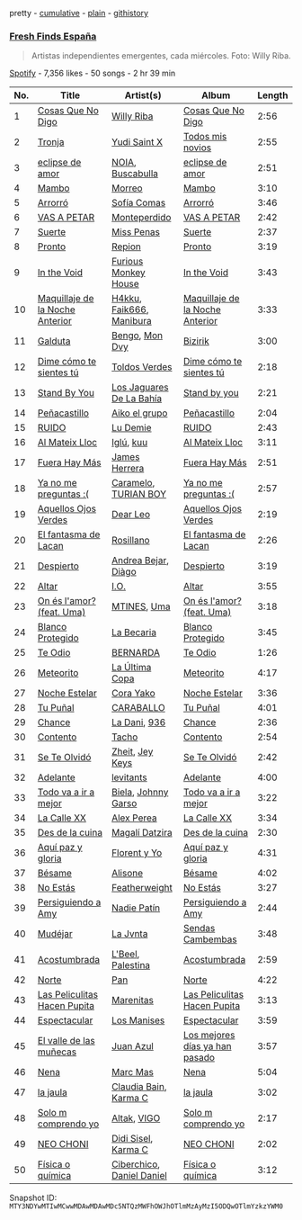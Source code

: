 pretty - [cumulative](/playlists/cumulative/37i9dQZF1DWVhn3qoy98w6.md) - [plain](/playlists/plain/37i9dQZF1DWVhn3qoy98w6) - [githistory](https://github.githistory.xyz/mackorone/spotify-playlist-archive/blob/main/playlists/plain/37i9dQZF1DWVhn3qoy98w6)

### [Fresh Finds España](https://open.spotify.com/playlist/37i9dQZF1DWVhn3qoy98w6)

> Artistas independientes emergentes, cada miércoles\. Foto: Willy Riba.

[Spotify](https://open.spotify.com/user/spotify) - 7,356 likes - 50 songs - 2 hr 39 min

| No. | Title | Artist(s) | Album | Length |
|---|---|---|---|---|
| 1 | [Cosas Que No Digo](https://open.spotify.com/track/3AsGBWMifVUz37NtDN6DnH) | [Willy Riba](https://open.spotify.com/artist/1MDcNFrfMoIlCUXNvOWAiT) | [Cosas Que No Digo](https://open.spotify.com/album/0ltcqxz1WegmgPqY7ZOeFn) | 2:56 |
| 2 | [Tronja](https://open.spotify.com/track/2LnPzWys8WHIuwwv7lZaKr) | [Yudi Saint X](https://open.spotify.com/artist/3FCIqYlVFXQF3FQ2dY4ap9) | [Todos mis novios](https://open.spotify.com/album/1MIM5fuUPCk9K4UE4SYBw5) | 2:55 |
| 3 | [eclipse de amor](https://open.spotify.com/track/6oU12RE1G6CxW8tHkYLiRl) | [NOIA](https://open.spotify.com/artist/7ME5Ue2P7g1BP11FRWr7LA), [Buscabulla](https://open.spotify.com/artist/0MoaBi6dSquXp6rrlqlF8R) | [eclipse de amor](https://open.spotify.com/album/1B0fg4RJtE53arBhogyE2B) | 2:51 |
| 4 | [Mambo](https://open.spotify.com/track/142K8wG0SPw36Ka2sqojCv) | [Morreo](https://open.spotify.com/artist/3Xp3bobA8pIQerBzo8jW8d) | [Mambo](https://open.spotify.com/album/4uYWlPEOjaslNWJn46JACM) | 3:10 |
| 5 | [Arrorró](https://open.spotify.com/track/5P86td72BHGAv3OEBMOZDF) | [Sofía Comas](https://open.spotify.com/artist/4W8QcZ9XWkdnFcMFVwL6Rb) | [Arrorró](https://open.spotify.com/album/4nz4bikIR6icB6uBjHO8dS) | 3:46 |
| 6 | [VAS A PETAR](https://open.spotify.com/track/755QPBbojnCDQR1c8OJJgd) | [Monteperdido](https://open.spotify.com/artist/3GxxpOZw5vZ4Z5Wxesav1y) | [VAS A PETAR](https://open.spotify.com/album/1eYgKsgcg1ogaL5sP5ZaSJ) | 2:42 |
| 7 | [Suerte](https://open.spotify.com/track/7jClzz624VljSRY73kxnLL) | [Miss Penas](https://open.spotify.com/artist/0qer4wP63SX8Xqbsb5hAto) | [Suerte](https://open.spotify.com/album/23tm8AF7Hl8Rhs6BX2hna0) | 2:37 |
| 8 | [Pronto](https://open.spotify.com/track/036ALWFM6JnbGJ7buxZ2xE) | [Repion](https://open.spotify.com/artist/15o4xwiKZWJ6jOFp9LeP24) | [Pronto](https://open.spotify.com/album/6EfoITktkpVnCNs8VjxLNl) | 3:19 |
| 9 | [In the Void](https://open.spotify.com/track/6xb1Ci1MwDvADgw1iqHqqJ) | [Furious Monkey House](https://open.spotify.com/artist/4u8LHuDsbX6iiVdAgG2Kq9) | [In the Void](https://open.spotify.com/album/7iQAuJ1mJMlR6FgdP38sLq) | 3:43 |
| 10 | [Maquillaje de la Noche Anterior](https://open.spotify.com/track/6CGh1txhbyAJJx63ap9q8J) | [H4kku](https://open.spotify.com/artist/2yIUmgwco88HlNwfczF5cd), [Faik666](https://open.spotify.com/artist/1BcWiXLupC48usJmldMzZU), [Manibura](https://open.spotify.com/artist/4aDvtCbo80dg7MgYg24xu9) | [Maquillaje de la Noche Anterior](https://open.spotify.com/album/44AymxiFgndmypDCZfykc5) | 3:33 |
| 11 | [Galduta](https://open.spotify.com/track/19mQ5OGCU7vPDefmf9UYFY) | [Bengo](https://open.spotify.com/artist/6dNHiPEIu6X3UrneNMX4EK), [Mon Dvy](https://open.spotify.com/artist/7MoX5e6PR4dvaoCXKXgZQ6) | [Bizirik](https://open.spotify.com/album/49jFff7BGP3zFDE8zbbc6W) | 3:00 |
| 12 | [Dime cómo te sientes tú](https://open.spotify.com/track/7K2w3nXOnAD5rm3Zay7jsR) | [Toldos Verdes](https://open.spotify.com/artist/0E2ZnsJ8v4h5x9y7aB8RLw) | [Dime cómo te sientes tú](https://open.spotify.com/album/7F5SvY260jPmZpGy63ScJX) | 2:18 |
| 13 | [Stand By You](https://open.spotify.com/track/65QzJu6XlEpc3kQCXPuMxa) | [Los Jaguares De La Bahía](https://open.spotify.com/artist/1O6og7B4901T9pfhlRz1a5) | [Stand by you](https://open.spotify.com/album/3BIQYIdnfGrIoBQqYJ6HGJ) | 2:21 |
| 14 | [Peñacastillo](https://open.spotify.com/track/4tmpzgQLJhMXhmYLXDVFje) | [Aiko el grupo](https://open.spotify.com/artist/0mk9dVJMJF4fanFzeZo6K1) | [Peñacastillo](https://open.spotify.com/album/6BMjdPvhc4zoCOi1HicRlo) | 2:04 |
| 15 | [RUIDO](https://open.spotify.com/track/1JmDikHj98o7wXeGJN8Oi3) | [Lu Demie](https://open.spotify.com/artist/0UngCHHTGXq1hWlQCuqDmb) | [RUIDO](https://open.spotify.com/album/7l5mlZbuTBN5UWz8HAEAaN) | 2:43 |
| 16 | [Al Mateix Lloc](https://open.spotify.com/track/5SDKlePLbKowakcFgrIRPo) | [Iglú](https://open.spotify.com/artist/4Wfi7bsHCX2jfKgYvwl4gO), [kuu](https://open.spotify.com/artist/77cBad8DNTobzNpER2rQfX) | [Al Mateix Lloc](https://open.spotify.com/album/7wvhA6rrFwNgzAPRLGTMZg) | 3:11 |
| 17 | [Fuera Hay Más](https://open.spotify.com/track/2o5Untci2vhVzO48be8coe) | [James Herrera](https://open.spotify.com/artist/4eQFCzwxKC2wBXVrGlb2O4) | [Fuera Hay Más](https://open.spotify.com/album/6dYv0tYUBZPblQOVOTds5X) | 2:51 |
| 18 | [Ya no me preguntas :\(](https://open.spotify.com/track/0nRyd1sdfzclOuAlrqoq13) | [Caramelo](https://open.spotify.com/artist/4PbO9BMuW73V94vFBPuXW4), [TURIAN BOY](https://open.spotify.com/artist/1eSwgui2FpnjUczhPdCuvb) | [Ya no me preguntas :\(](https://open.spotify.com/album/7nfAPWow6AADqQAEUFHbUx) | 2:57 |
| 19 | [Aquellos Ojos Verdes](https://open.spotify.com/track/5ruPAQOzI23RffAKTZcgdj) | [Dear Leo](https://open.spotify.com/artist/3lfVH6hkFMxtzwUXdlyb60) | [Aquellos Ojos Verdes](https://open.spotify.com/album/6QpJm0EVKgkhumERAYnZq6) | 2:19 |
| 20 | [El fantasma de Lacan](https://open.spotify.com/track/49j6rCUV91ZYzJIU0a63WE) | [Rosillano](https://open.spotify.com/artist/6TkyvtlN0ZfU8SsvKqdoE9) | [El fantasma de Lacan](https://open.spotify.com/album/2XoPzqUN74BMTBJ3Xaz8Vb) | 2:26 |
| 21 | [Despierto](https://open.spotify.com/track/03wwC5vZMG8WtCjXwpjClK) | [Andrea Bejar](https://open.spotify.com/artist/5l3g6Xp8KQE4prw9hk6rQ8), [Diàgo](https://open.spotify.com/artist/7c4D4GARDnPEe1arEIKp0s) | [Despierto](https://open.spotify.com/album/3KhASegtqWv7krbI95cGU3) | 3:19 |
| 22 | [Altar](https://open.spotify.com/track/3WyJCG5TITCX9XlgIkD3oj) | [I.O.](https://open.spotify.com/artist/0W7i4dR3G2zB88NtkMkVgf) | [Altar](https://open.spotify.com/album/6gxBp3aafZ9LzXD1M2Remx) | 3:55 |
| 23 | [On és l'amor? \(feat\. Uma\)](https://open.spotify.com/track/6hbKcsgpG2X2gEL8JjMKeL) | [MTINES](https://open.spotify.com/artist/76lAr4DMu57YZufBZpdEP4), [Uma](https://open.spotify.com/artist/0RZewmdiKrFtejSJ3jfmGs) | [On és l'amor? \(feat\. Uma\)](https://open.spotify.com/album/0YpSrk1L3FYgBjHi3vTRKz) | 3:18 |
| 24 | [Blanco Protegido](https://open.spotify.com/track/7uKhqjk48KxBssrBoNPdtP) | [La Becaria](https://open.spotify.com/artist/41izfWLUUrKOeu7MSGSHxS) | [Blanco Protegido](https://open.spotify.com/album/5Fjke4uUVyd3mjppJDRJje) | 3:45 |
| 25 | [Te Odio](https://open.spotify.com/track/5x1JcXWynYCWR729Ca7Pyh) | [BERNARDA](https://open.spotify.com/artist/4AMFwj85joZJusmm6uK6AW) | [Te Odio](https://open.spotify.com/album/0Qk5XBMc32QTHAeUPylDKt) | 1:26 |
| 26 | [Meteorito](https://open.spotify.com/track/1dNDxCDGhRssMduNcSY1hH) | [La Última Copa](https://open.spotify.com/artist/6mwcPPLjITp5LcqmeFZaL7) | [Meteorito](https://open.spotify.com/album/2PNraHBzz4SXM9dMX1j5G0) | 4:17 |
| 27 | [Noche Estelar](https://open.spotify.com/track/5jj4mN9MQcGnpgCj1bootx) | [Cora Yako](https://open.spotify.com/artist/09un4iSHi0vAwjGBwvWiDm) | [Noche Estelar](https://open.spotify.com/album/0CDcUKQydmwaQ0zHdXwMo5) | 3:36 |
| 28 | [Tu Puñal](https://open.spotify.com/track/2royi8vLf3gGO4yAJjQ1PR) | [CARABALLO](https://open.spotify.com/artist/3cL2rJBbEiiz8zIxzdQ2mr) | [Tu Puñal](https://open.spotify.com/album/7Ik2ZH3dz4sNlCjQxQFQeS) | 4:01 |
| 29 | [Chance](https://open.spotify.com/track/0RWDc1NiftnjIMGtvgzPwq) | [La Dani](https://open.spotify.com/artist/3TJq3RpStgVuYfSyZ1jQJS), [936](https://open.spotify.com/artist/4zbUEP4kM8M21YqMtWbP0v) | [Chance](https://open.spotify.com/album/6rQV5kJBeJd7SP9sqxOL6V) | 2:36 |
| 30 | [Contento](https://open.spotify.com/track/46kBQV8eoh0pbVvYE4W4XZ) | [Tacho](https://open.spotify.com/artist/0iym7MctBjSQcYJH4kDKRp) | [Contento](https://open.spotify.com/album/7oQwIb1jy54ndL6TQBd99b) | 2:54 |
| 31 | [Se Te Olvidó](https://open.spotify.com/track/0PsJH4YYZZUZjjhDsfn6jh) | [Zheit](https://open.spotify.com/artist/2wa9XNQ6RvXwD2WBKpLFsz), [Jey Keys](https://open.spotify.com/artist/1munpoe9Fvb0TcorDCXN8D) | [Se Te Olvidó](https://open.spotify.com/album/51qrnZnaQbTmeubAO2Fkbb) | 2:42 |
| 32 | [Adelante](https://open.spotify.com/track/5NvqDMHAL38UTfNQFizEWm) | [levitants](https://open.spotify.com/artist/5Ed1kJRHN0Uj0BhGbRNutV) | [Adelante](https://open.spotify.com/album/4TGfWV8k3nPN3DFbjNplCJ) | 4:00 |
| 33 | [Todo va a ir a mejor](https://open.spotify.com/track/0eLYSxBkS0P6m3vF6wMQFT) | [Biela](https://open.spotify.com/artist/3V4eTmIv1fY1zTRSOFOjEH), [Johnny Garso](https://open.spotify.com/artist/6zvsUJE9zNUpP3mV3tQsCg) | [Todo va a ir a mejor](https://open.spotify.com/album/1jvt4EcdNM37huxPXJ2Gkm) | 3:22 |
| 34 | [La Calle XX](https://open.spotify.com/track/7Dk3pBS0mnDeUMyJOFHsfr) | [Alex Perea](https://open.spotify.com/artist/3kzqudsmN33sSYb2lu8I1D) | [La Calle XX](https://open.spotify.com/album/4GchyoSycTqsisTYwDD2AO) | 3:34 |
| 35 | [Des de la cuina](https://open.spotify.com/track/3KNTu3VGHdjFNwshyadXeP) | [Magalí Datzira](https://open.spotify.com/artist/4Wwktb7LI1OtXAWRO6Hln4) | [Des de la cuina](https://open.spotify.com/album/2Gy6lJRZ1YGpiHksZ2o3zZ) | 2:30 |
| 36 | [Aquí paz y gloria](https://open.spotify.com/track/2mqcnexiNK1Di7EKeihEmu) | [Florent y Yo](https://open.spotify.com/artist/2iYfFA4WAdUuvHXGY61aE4) | [Aquí paz y gloria](https://open.spotify.com/album/5STDpdZPZI4Db5rrmGUX8Q) | 4:31 |
| 37 | [Bésame](https://open.spotify.com/track/7uztezt6a1MlMLLuIR3NCX) | [Alisone](https://open.spotify.com/artist/4jREeAP6ogIlfy7c2ME4Y5) | [Bésame](https://open.spotify.com/album/647INHj6XfwrPw9Jqb8Jls) | 4:02 |
| 38 | [No Estás](https://open.spotify.com/track/3MQo0VDOb9DsEUTJJrFasR) | [Featherweight](https://open.spotify.com/artist/6rIDB6GEFuVB4BLw1ejL9R) | [No Estás](https://open.spotify.com/album/0ury8Qt1XWRSzHGDwtXZF1) | 3:27 |
| 39 | [Persiguiendo a Amy](https://open.spotify.com/track/7LExRwf3auIUn0aG6eHwwZ) | [Nadie Patín](https://open.spotify.com/artist/1EVcueF5J7XTuYH0nTGJsB) | [Persiguiendo a Amy](https://open.spotify.com/album/4LHwcbNcowiulSVWc1HmK2) | 2:44 |
| 40 | [Mudéjar](https://open.spotify.com/track/583Gsvrk67hGIxLr15Z8wL) | [La Jvnta](https://open.spotify.com/artist/1wHptSDgqHuIBNzx5YbdkH) | [Sendas Cambembas](https://open.spotify.com/album/3wh9GFMLpT0UqEqvnCg3z4) | 3:48 |
| 41 | [Acostumbrada](https://open.spotify.com/track/6vkqMEtEt0r7k64DAYlLUY) | [L'Beel](https://open.spotify.com/artist/2NaOGDdslPSAHTqsMSSbx4), [Palestina](https://open.spotify.com/artist/1ncLlnyWV4uekSf4MIpmOs) | [Acostumbrada](https://open.spotify.com/album/5yInK5I98tCN2gOBRD6zqv) | 2:59 |
| 42 | [Norte](https://open.spotify.com/track/0WtC2irWo9XaZ1ipJwa8hB) | [Pan](https://open.spotify.com/artist/6TwVti0LuoYhLwKylNtvfX) | [Norte](https://open.spotify.com/album/5fe5I5TfMpIjuUa3BCZ1lT) | 4:22 |
| 43 | [Las Peliculitas Hacen Pupita](https://open.spotify.com/track/7xGhnsfZdYbOXXEINLRY30) | [Marenitas](https://open.spotify.com/artist/6XnxQkE00jKnuvrirBuP5u) | [Las Peliculitas Hacen Pupita](https://open.spotify.com/album/5OahATMsHdDwn3a2e1dn9o) | 3:13 |
| 44 | [Espectacular](https://open.spotify.com/track/0Mxe55fpVLJvaQT5wR0Adw) | [Los Manises](https://open.spotify.com/artist/2PcGHnMXzeRbAsAZEIGLIh) | [Espectacular](https://open.spotify.com/album/4u1xTpTGomNDsWuID9AdA5) | 3:59 |
| 45 | [El valle de las muñecas](https://open.spotify.com/track/34OHLXoeVbUOuNmSHolOtj) | [Juan Azul](https://open.spotify.com/artist/2Vn6T7bYqhxrrgrlMtIriw) | [Los mejores días ya han pasado](https://open.spotify.com/album/24AR0hGrrhMHMRUXJ2FFb5) | 3:57 |
| 46 | [Nena](https://open.spotify.com/track/66T2lsNKZwjxXKmkE0DWxS) | [Marc Mas](https://open.spotify.com/artist/2Afa8bc03hUILSCuypSSzt) | [Nena](https://open.spotify.com/album/51MWrSClYZTToOAm5luHrV) | 5:04 |
| 47 | [la jaula](https://open.spotify.com/track/1Be3ou3Z5sBq0qwgR6ymIz) | [Claudia Bain](https://open.spotify.com/artist/0HpMnoBW5aeXNr9tWZyPWt), [Karma C](https://open.spotify.com/artist/0o5CzIkmDyHMF4yG4CrAxh) | [la jaula](https://open.spotify.com/album/2q7xnQethPPhteviQSVkZf) | 3:02 |
| 48 | [Solo m comprendo yo](https://open.spotify.com/track/1YlmUhpJZs9jWRBcZlJJCS) | [Altak](https://open.spotify.com/artist/6u7wmFbrMYOGV7Z7dIDfhf), [VIGO](https://open.spotify.com/artist/4439H0odnAN0ToEUclZGiS) | [Solo m comprendo yo](https://open.spotify.com/album/2P8KulDZOIhylneFbOJ5ez) | 2:17 |
| 49 | [NEO CHONI](https://open.spotify.com/track/3mYn9TypM6hFirz9uonaEv) | [Didi Sisel](https://open.spotify.com/artist/0sZKNV4G3bbHKQ0Sj75twq), [Karma C](https://open.spotify.com/artist/0o5CzIkmDyHMF4yG4CrAxh) | [NEO CHONI](https://open.spotify.com/album/4Mpmpt6rI9AlwJmTxP12nT) | 2:02 |
| 50 | [Física o química](https://open.spotify.com/track/5SpOe3kgL1Lte3vGDKAggs) | [Ciberchico](https://open.spotify.com/artist/2Y6MpHfkkDuoc4x47xcdho), [Daniel Daniel](https://open.spotify.com/artist/63hRgCbTdP3yf4IdYZ2AID) | [Física o química](https://open.spotify.com/album/4frEbMcP4umG8Ue6CNHIrO) | 3:12 |

Snapshot ID: `MTY3NDYwMTIwMCwwMDAwMDAwMDc5NTQzMWFhOWJhOTlmMzAyMzI5ODQwOTlmYzkzYWM0`
